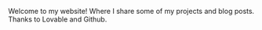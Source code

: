 Welcome to my website! Where I share some of my projects and blog posts. 
Thanks to Lovable and Github.
